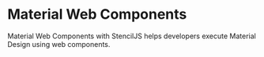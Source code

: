 # Material Web Components
Material Web Components with StencilJS helps developers execute Material Design using web components.
